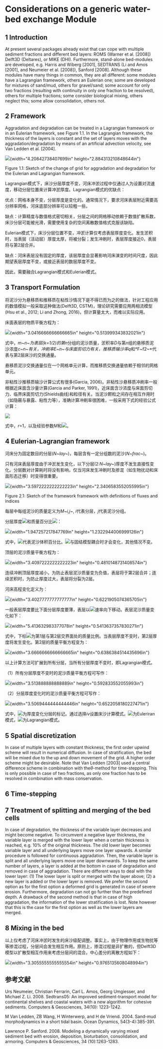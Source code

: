 # Considerations on a generic water-bed exchange Module

## 1 Introduction

At present several packages already exist that can cope with multiple
sediment fractions and different bed layers: ROMS (Warner et al.
\[2008\]) Delft3D (Deltares), or MIKE (DHI). Furthermore, stand-alone
bed-modules are developed, e.g. Harris and Wiberg \[2001\], SEDTRANS (Li
and Amos \[2001\], and Neumeier et al. \[2008\]), Sanford \[2008\].
Although these modules have many things in common, they are all
different: some modules have a Lagrangian framework, others an Eulerian
one; some are developed for mixtures of sand/mud, others for
gravel/sand; some account for only two fractions (resulting with
continuity in only one fraction to be resolved), others for multiple
fractions; some consider biological mixing, others neglect this; some
allow consolidation, others not.

## 2 Framework

Aggradation and degradation can be treated in a Lagrangian framework or
in an Eulerian framework, see Figure 1.1. In the Lagrangian framework,
the thickness of the layers is constant and the set of layers moves with
the aggradation/degradation by means of an artificial advection
velocity, see Van Ledden et al. \[2004\].

![](./media/image1.emf){width="4.20842738407699in"
height="2.884313210848644in"}

Figure 1.1: Sketch of the change of grid for aggradation and degradation
for the Eulerian and Lagrangian framework.

Lagrangian模式下，床沙分层厚度不变，河床冲淤过程中仅通过人为设置对流速度，移动分层位置来计算冲淤厚度。Lagrangian模式的优缺点：

优点：网格本身不变，分层厚度是变化的。通常情况下，要求河床表层附近需要高分辨率网格，河床底部分辨率可以较粗一些。

缺点：计算精度与数值格式密切相关，分层之间的网格移动依赖于数值扩散系数，床沙分层可能被光滑，需要使用复杂的空间离散数值格式克服该缺陷。

Eulerian模式下，床沙分层位置不变，冲淤计算仅考虑表层厚度变化。发生淤积时，当表层（活动层）厚度太厚，将被分裂；发生冲刷时，表层厚度接近0，表层将与第2层合并。

缺点：河床表层没有固定的厚度，该层厚度会显著影响河床演变的时间尺度，因此期望表层厚度不变，或接近表层的数层厚度不变。

因此，需要融合Lagrangian模式和Eulerian模式。

## 3 Transport Formulation

将泥沙分为悬移质和推移质在粘性沙情况下是不得已而为之的做法，针对工程应用的数值模拟一般采取这种做法(Delft3D,
CSTM)，理论研究需要应用两相流模型(Hsu et al., 2012; Li and Zhong,
2016)，但计算量太大，而难以实际应用。

床面表层的物质平衡方程为：

![](./media/image2.emf){width="3.0416666666666665in"
height="0.513999343832021in"}

式中，*m~n~*为表层(*k*=1/2)的第*n*分组的泥沙质量，淤积率*D*与第*n*组的悬移质泥沙浓度*c~n~*有关，冲刷率*E~n~*与床面剪切力有关，推移质输沙率*q*和*F~f2~*代表与第2层床沙的交换通量。

悬移质泥沙交换通量仅在一个网格单元计算，而推移质交换通量依赖于相邻的网格单元。

非粘性沙推移质输沙计算公式有很多(Garcia,
2006)。非粘性沙悬移质冲刷率一般根据近床面含沙量计算(Garcia and Parker,
1991)，近床面含沙浓度与床面剪切力、临界床面剪切力(Shields曲线)和粒径有关。当泥沙颗粒之间存在相互作用时（如隐蔽与暴露、粘性力等），准确计算冲刷率很困难，一般采用下式的经验公式计算：

![](./media/image3.wmf)

式中，*r*=1，以及经验参数*M*和![](./media/image4.wmf)。

## 4 Eulerian-Lagrangian framework

河床分为固定数目的分层(*N~lay~*)，每层含有一定分组数的泥沙(*N~frac~*)。

只有河床表层厚度由于冲淤发生变化，以下分层(2:*N~lay~*)厚度不发生直接性变化。分层数对计算耗时将没有影响，仅当河床发生冲刷时及掺混（如生物扰动和床面形态迁移）时变得很重要。

![](./media/image5.emf){width="3.5972222222222223in"
height="2.3406583552055995in"}

Figure 2.1: Sketch of the framework framework with definitions of fluxes
and indices

每层中每组泥沙的质量定义为*M~i,j~*, *i*代表分层，*j*代表泥沙分组。

分层厚度![](./media/image6.wmf)和质量百分比![](./media/image7.wmf)：

![](./media/image8.emf){width="1.947257217847769in"
height="1.2322944006999126in"}

式中，![](./media/image9.wmf)代表泥沙体积百分比。![](./media/image9.wmf)与固结模型耦合时才会变化，其他情况不变。

顶层的泥沙质量平衡方程为：

![](./media/image10.emf){width="3.4097222222222223in"
height="0.4810148731408574in"}

连续冲刷顶层厚度减小，为防止表层泥沙质量变为负值，表层将于第2层合并；连续淤积时，为防止厚度过大，表层将分裂为2层。

河床高程变化定义为：

![](./media/image11.emf){width="3.4027777777777777in"
height="0.6221905074365705in"}

一般表层厚度要比下面分层厚度要薄，表层以![](./media/image12.wmf)速率向下移动。表层泥沙质量变化如下：

![](./media/image13.emf){width="5.413632983377078in"
height="0.5413637357830271in"}

式中，下标![](./media/image14.wmf)为第1层与第2层交界面处的质量比例。当表层厚度不变时，第2层厚度将发生变化。第2层的质量平衡方程变为：

![](./media/image15.emf){width="3.6666666666666665in"
height="0.6386384514435696in"}

以上计算方法可扩展到所有分层，当所有分层厚度不变时，即Lagrangian模式。

（1）所有分层厚度不变时的泥沙质量平衡方程可写作：

![](./media/image16.emf){width="3.513888888888889in"
height="0.592833552055993in"}

（2）分层厚度变化时的泥沙质量平衡方程可写作：

![](./media/image17.emf){width="3.5069444444444446in"
height="0.6522058180227471in"}

式中，![](./media/image18.wmf)为厚度变化分层的标记。通过选择*iv*设置床沙计算模式。![](./media/image19.wmf)为Euleriran模式，![](./media/image20.wmf)为Lagrangian模式。

## 5 Spatial discretization

In case of multiple layers with constant thickness, the first order
upwind scheme will result in numerical diffusion. In case of
stratification, the bed will be mixed due to the up and down movement of
the grid. A higher order scheme might be desirable. Note that Van Ledden
\[2003\] used a central difference scheme in combination with
the*θ*-method for time-stepping. This is only possible in case of two
fractions, as only one fraction has to be resolved in combination with
mass conservation.

## 6 Time-stepping

## 7 Treatment of splitting and merging of the bed cells

In case of degradation, the thickness of the variable layer decreases
and might become negative. To circumvent a negative layer thickness, the
variable layer is merged with the lower layer when a certain thickness
is reached, e.g. 10% of the original thickness. The old lower layer
becomes variable layer and all underlying layers move one layer upwards.
A similar procedure is followed for continuous aggradation. Then, the
variable layer is split and all underlying layers move one layer
downwards. To keep the same number of layers, a layer is added at the
bottom in case of degradation and removed in case of aggradation. There
are different ways to deal with the lower layer: (1) The lower layer is
split or merged with the layer above; (2) a new layer is added or the
lower layer is removed. We prefer the second option as for the first
option a deformed grid is generated in case of severe erosion.
Furthermore, degradation can not go further than the predefined depth. A
drawback of the second method is that in case of high aggradation, the
information of the lower stratification is lost. Note however that this
is the case for the first option as well as the lower layers are merged.

## 8 Mixing in the bed

以上仅考虑了河床冲淤时发生的床沙级配调整。事实上，由于物理作用或生物扰等等掺混过程，分层间会发生相互作用。原则上，掺混过程是非扩散的，但Delft3D模型以扩散型相互作用来考虑分层间的混合。中心差分的离散方程如下：

![](./media/image21.emf){width="3.3055555555555554in"
height="0.9765135608048994in"}

## 参考文献

Urs Neumeier, Christian Ferrarin, Carl L. Amos, Georg Umgiesser, and
Michael Z. Li. 2008. Sedtrans05: An improved sediment-transport model
for continental shelves and coastal waters with a new algorithm for
cohesive sediments. Computers & Geosciences, 34(10): 1223-1242.

M Van Ledden, ZB Wang, H Winterwerp, and H de Vriend. 2004. Sand-mud
morphodynamics in a short tidal basin. Ocean Dynamics, 54(3-4):385-391.

Lawrence P. Sanford. 2008. Modeling a dynamically varying mixed sediment
bed with erosion, deposition, bioturbation, consolidation, and armoring.
Computers & Geosciences, 34 (10):1263-1283.
